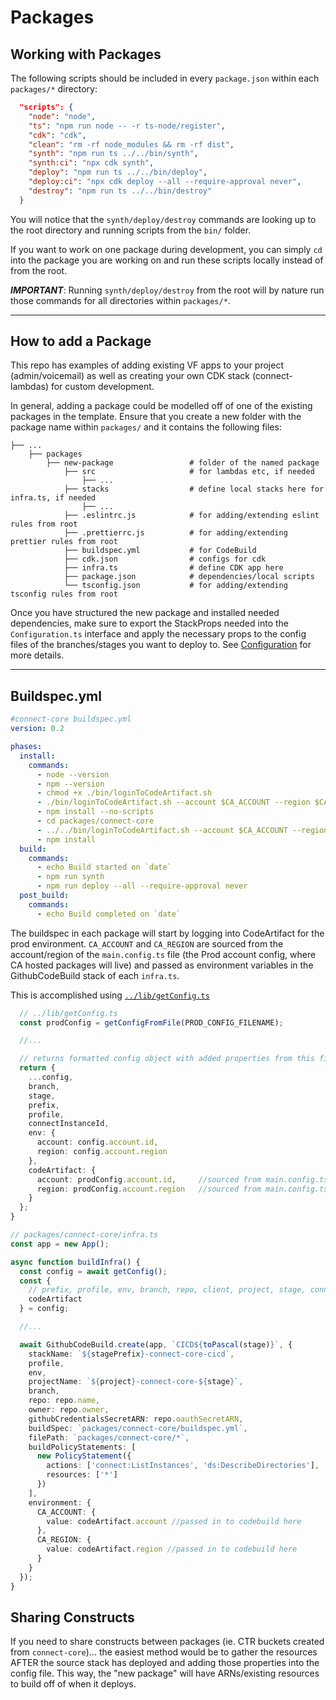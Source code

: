 # Packages

## Working with Packages

The following scripts should be included in every `package.json` within each `packages/*` directory:

```json
  "scripts": {
    "node": "node",
    "ts": "npm run node -- -r ts-node/register",
    "cdk": "cdk",
    "clean": "rm -rf node_modules && rm -rf dist",
    "synth": "npm run ts ../../bin/synth",
    "synth:ci": "npx cdk synth",
    "deploy": "npm run ts ../../bin/deploy",
    "deploy:ci": "npx cdk deploy --all --require-approval never",
    "destroy": "npm run ts ../../bin/destroy"
  }
```

You will notice that the `synth/deploy/destroy` commands are looking up to the root directory and running scripts from the `bin/` folder.

If you want to work on one package during development, you can simply `cd` into the package you are working on and run these scripts locally instead of from the root.

**_IMPORTANT_**: Running `synth/deploy/destroy` from the root will by nature run those commands for all directories within `packages/*`.

---

## How to add a Package

This repo has examples of adding existing VF apps to your project (admin/voicemail) as well as creating your own CDK stack (connect-lambdas) for custom development.

In general, adding a package could be modelled off of one of the existing packages in the template.
Ensure that you create a new folder with the package name within `packages/` and it contains the following files:

```text
├── ...
    ├── packages
        ├── new-package                 # folder of the named package
            ├── src                     # for lambdas etc, if needed
                ├── ...
            ├── stacks                  # define local stacks here for infra.ts, if needed
                ├── ...
            ├── .eslintrc.js            # for adding/extending eslint rules from root
            ├── .prettierrc.js          # for adding/extending prettier rules from root
            ├── buildspec.yml           # for CodeBuild
            ├── cdk.json                # configs for cdk
            ├── infra.ts                # define CDK app here
            ├── package.json            # dependencies/local scripts
            └── tsconfig.json           # for adding/extending tsconfig rules from root
```

Once you have structured the new package and installed needed dependencies, make sure to export the StackProps needed into the `Configuration.ts` interface and apply the necessary props to the config files of the branches/stages you want to deploy to.
See [Configuration](./config.md) for more details.

---

## Buildspec.yml

```yml
#connect-core buildspec.yml
version: 0.2

phases:
  install:
    commands:
      - node --version
      - npm --version
      - chmod +x ./bin/loginToCodeArtifact.sh
      - ./bin/loginToCodeArtifact.sh --account $CA_ACCOUNT --region $CA_REGION
      - npm install --no-scripts
      - cd packages/connect-core
      - ../../bin/loginToCodeArtifact.sh --account $CA_ACCOUNT --region $CA_REGION
      - npm install
  build:
    commands:
      - echo Build started on `date`
      - npm run synth
      - npm run deploy --all --require-approval never
  post_build:
    commands:
      - echo Build completed on `date`
```

The buildspec in each package will start by logging into CodeArtifact for the prod environment. `CA_ACCOUNT` and `CA_REGION` are sourced from the account/region of the `main.config.ts` file (the Prod account config, where CA hosted packages will live) and passed as environment variables in the GithubCodeBuild stack of each `infra.ts`.

This is accomplished using [`../lib/getConfig.ts`](../lib/getConfig.ts)

```typescript
  // ../lib/getConfig.ts
  const prodConfig = getConfigFromFile(PROD_CONFIG_FILENAME);

  //...

  // returns formatted config object with added properties from this file to the packages/*/infra.ts
  return {
    ...config,
    branch,
    stage,
    prefix,
    profile,
    connectInstanceId,
    env: {
      account: config.account.id,
      region: config.account.region
    },
    codeArtifact: {
      account: prodConfig.account.id,     //sourced from main.config.ts
      region: prodConfig.account.region   //sourced from main.config.ts
    }
  };
}
```

```typescript
// packages/connect-core/infra.ts
const app = new App();

async function buildInfra() {
  const config = await getConfig();
  const {
    // prefix, profile, env, branch, repo, client, project, stage, connectCore = {}
    codeArtifact
  } = config;

  //...

  await GithubCodeBuild.create(app, `CICD${toPascal(stage)}`, {
    stackName: `${stagePrefix}-connect-core-cicd`,
    profile,
    env,
    projectName: `${project}-connect-core-${stage}`,
    branch,
    repo: repo.name,
    owner: repo.owner,
    githubCredentialsSecretARN: repo.oauthSecretARN,
    buildSpec: `packages/connect-core/buildspec.yml`,
    filePath: `packages/connect-core/*`,
    buildPolicyStatements: [
      new PolicyStatement({
        actions: ['connect:ListInstances', 'ds:DescribeDirectories'],
        resources: ['*']
      })
    ],
    environment: {
      CA_ACCOUNT: {
        value: codeArtifact.account //passed in to codebuild here
      },
      CA_REGION: {
        value: codeArtifact.region //passed in to codebuild here
      }
    }
  });
}
```

## Sharing Constructs

If you need to share constructs between packages (ie. CTR buckets created from `connect-core`)... the easiest method would be to gather the resources AFTER the source stack has deployed and adding those properties into the config file. This way, the "new package" will have ARNs/existing resources to build off of when it deploys.
